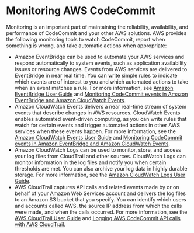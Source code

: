 # Monitoring AWS CodeCommit<a name="monitoring-overview"></a>

Monitoring is an important part of maintaining the reliability, availability, and performance of CodeCommit and your other AWS solutions\. AWS provides the following monitoring tools to watch CodeCommit, report when something is wrong, and take automatic actions when appropriate:
+ Amazon EventBridge can be used to automate your AWS services and respond automatically to system events, such as application availability issues or resource changes\. Events from AWS services are delivered to EventBridge in near real time\. You can write simple rules to indicate which events are of interest to you and which automated actions to take when an event matches a rule\. For more information, see [Amazon EventBridge User Guide](https://docs.aws.amazon.com/eventbridge/latest/userguide/) and [Monitoring CodeCommit events in Amazon EventBridge and Amazon CloudWatch Events](monitoring-events.md)\.
+ Amazon CloudWatch Events delivers a near real\-time stream of system events that describe changes in AWS resources\. CloudWatch Events enables automated event\-driven computing, as you can write rules that watch for certain events and trigger automated actions in other AWS services when these events happen\. For more information, see the [Amazon CloudWatch Events User Guide](https://docs.aws.amazon.com/AmazonCloudWatch/latest/events/) and [Monitoring CodeCommit events in Amazon EventBridge and Amazon CloudWatch Events](monitoring-events.md)\.
+ Amazon CloudWatch Logs can be used to monitor, store, and access your log files from CloudTrail and other sources\. CloudWatch Logs can monitor information in the log files and notify you when certain thresholds are met\. You can also archive your log data in highly durable storage\. For more information, see the [Amazon CloudWatch Logs User Guide](https://docs.aws.amazon.com/AmazonCloudWatch/latest/logs/)\.
+ AWS CloudTrail captures API calls and related events made by or on behalf of your Amazon Web Services account and delivers the log files to an Amazon S3 bucket that you specify\. You can identify which users and accounts called AWS, the source IP address from which the calls were made, and when the calls occurred\. For more information, see the [AWS CloudTrail User Guide](https://docs.aws.amazon.com/awscloudtrail/latest/userguide/) and [Logging AWS CodeCommit API calls with AWS CloudTrail](integ-cloudtrail.md)\.